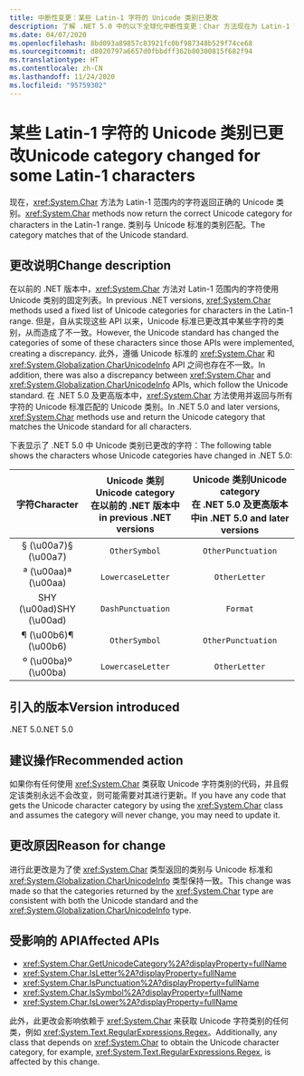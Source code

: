 ```yaml
---
title: 中断性变更：某些 Latin-1 字符的 Unicode 类别已更改
description: 了解 .NET 5.0 中的以下全球化中断性变更：Char 方法现在为 Latin-1 范围内的字符返回正确的 Unicode 类别。
ms.date: 04/07/2020
ms.openlocfilehash: 8bd093a89857c83921fc0bf987348b529f74ce68
ms.sourcegitcommit: d8020797a6657d0fbbdff362b80300815f682f94
ms.translationtype: HT
ms.contentlocale: zh-CN
ms.lasthandoff: 11/24/2020
ms.locfileid: "95759302"
---
```

# <a name="unicode-category-changed-for-some-latin-1-characters"></a><span data-ttu-id="7a71b-103">某些 Latin-1 字符的 Unicode 类别已更改</span><span class="sxs-lookup"><span data-stu-id="7a71b-103">Unicode category changed for some Latin-1 characters</span></span>

<span data-ttu-id="7a71b-104">现在，<xref:System.Char> 方法为 Latin-1 范围内的字符返回正确的 Unicode 类别。</span><span class="sxs-lookup"><span data-stu-id="7a71b-104"><xref:System.Char> methods now return the correct Unicode category for characters in the Latin-1 range.</span></span> <span data-ttu-id="7a71b-105">类别与 Unicode 标准的类别匹配。</span><span class="sxs-lookup"><span data-stu-id="7a71b-105">The category matches that of the Unicode standard.</span></span>

## <a name="change-description"></a><span data-ttu-id="7a71b-106">更改说明</span><span class="sxs-lookup"><span data-stu-id="7a71b-106">Change description</span></span>

<span data-ttu-id="7a71b-107">在以前的 .NET 版本中，<xref:System.Char> 方法对 Latin-1 范围内的字符使用 Unicode 类别的固定列表。</span><span class="sxs-lookup"><span data-stu-id="7a71b-107">In previous .NET versions, <xref:System.Char> methods used a fixed list of Unicode categories for characters in the Latin-1 range.</span></span> <span data-ttu-id="7a71b-108">但是，自从实现这些 API 以来，Unicode 标准已更改其中某些字符的类别，从而造成了不一致。</span><span class="sxs-lookup"><span data-stu-id="7a71b-108">However, the Unicode standard has changed the categories of some of these characters since those APIs were implemented, creating a discrepancy.</span></span> <span data-ttu-id="7a71b-109">此外，遵循 Unicode 标准的 <xref:System.Char> 和 <xref:System.Globalization.CharUnicodeInfo> API 之间也存在不一致。</span><span class="sxs-lookup"><span data-stu-id="7a71b-109">In addition, there was also a discrepancy between <xref:System.Char> and <xref:System.Globalization.CharUnicodeInfo> APIs, which follow the Unicode standard.</span></span> <span data-ttu-id="7a71b-110">在 .NET 5.0 及更高版本中，<xref:System.Char> 方法使用并返回与所有字符的 Unicode 标准匹配的 Unicode 类别。</span><span class="sxs-lookup"><span data-stu-id="7a71b-110">In .NET 5.0 and later versions, <xref:System.Char> methods use and return the Unicode category that matches the Unicode standard for all characters.</span></span>

<span data-ttu-id="7a71b-111">下表显示了 .NET 5.0 中 Unicode 类别已更改的字符：</span><span class="sxs-lookup"><span data-stu-id="7a71b-111">The following table shows the characters whose Unicode categories have changed in .NET 5.0:</span></span>

| <span data-ttu-id="7a71b-112">字符</span><span class="sxs-lookup"><span data-stu-id="7a71b-112">Character</span></span>    | <span data-ttu-id="7a71b-113">Unicode 类别</span><span class="sxs-lookup"><span data-stu-id="7a71b-113">Unicode category</span></span><br><span data-ttu-id="7a71b-114">在以前的 .NET 版本中</span><span class="sxs-lookup"><span data-stu-id="7a71b-114">in previous .NET versions</span></span> | <span data-ttu-id="7a71b-115">Unicode 类别</span><span class="sxs-lookup"><span data-stu-id="7a71b-115">Unicode category</span></span><br><span data-ttu-id="7a71b-116">在 .NET 5.0 及更高版本中</span><span class="sxs-lookup"><span data-stu-id="7a71b-116">in .NET 5.0 and later versions</span></span> |
|:------------:|:---------------------------------------------:|:--------------------------------------------------:|
| <span data-ttu-id="7a71b-117">§ (\u00a7)</span><span class="sxs-lookup"><span data-stu-id="7a71b-117">§ (\u00a7)</span></span>   | `OtherSymbol`                                 | `OtherPunctuation`                                 |
| <span data-ttu-id="7a71b-118">ª (\u00aa)</span><span class="sxs-lookup"><span data-stu-id="7a71b-118">ª (\u00aa)</span></span>   | `LowercaseLetter`                             | `OtherLetter`                                      |
| <span data-ttu-id="7a71b-119">SHY (\u00ad)</span><span class="sxs-lookup"><span data-stu-id="7a71b-119">SHY (\u00ad)</span></span> | `DashPunctuation`                             | `Format`                                           |
| <span data-ttu-id="7a71b-120">¶ (\u00b6)</span><span class="sxs-lookup"><span data-stu-id="7a71b-120">¶ (\u00b6)</span></span>   | `OtherSymbol`                                 | `OtherPunctuation`                                 |
| <span data-ttu-id="7a71b-121">º (\u00ba)</span><span class="sxs-lookup"><span data-stu-id="7a71b-121">º (\u00ba)</span></span>   | `LowercaseLetter`                             | `OtherLetter`                                      |

## <a name="version-introduced"></a><span data-ttu-id="7a71b-122">引入的版本</span><span class="sxs-lookup"><span data-stu-id="7a71b-122">Version introduced</span></span>

<span data-ttu-id="7a71b-123">.NET 5.0</span><span class="sxs-lookup"><span data-stu-id="7a71b-123">.NET 5.0</span></span>

## <a name="recommended-action"></a><span data-ttu-id="7a71b-124">建议操作</span><span class="sxs-lookup"><span data-stu-id="7a71b-124">Recommended action</span></span>

<span data-ttu-id="7a71b-125">如果你有任何使用 <xref:System.Char> 类获取 Unicode 字符类别的代码，并且假定该类别永远不会改变，则可能需要对其进行更新。</span><span class="sxs-lookup"><span data-stu-id="7a71b-125">If you have any code that gets the Unicode character category by using the <xref:System.Char> class and assumes the category will never change, you may need to update it.</span></span>

## <a name="reason-for-change"></a><span data-ttu-id="7a71b-126">更改原因</span><span class="sxs-lookup"><span data-stu-id="7a71b-126">Reason for change</span></span>

<span data-ttu-id="7a71b-127">进行此更改是为了使 <xref:System.Char> 类型返回的类别与 Unicode 标准和 <xref:System.Globalization.CharUnicodeInfo> 类型保持一致。</span><span class="sxs-lookup"><span data-stu-id="7a71b-127">This change was made so that the categories returned by the <xref:System.Char> type are consistent with both the Unicode standard and the <xref:System.Globalization.CharUnicodeInfo> type.</span></span>

## <a name="affected-apis"></a><span data-ttu-id="7a71b-128">受影响的 API</span><span class="sxs-lookup"><span data-stu-id="7a71b-128">Affected APIs</span></span>

- <xref:System.Char.GetUnicodeCategory%2A?displayProperty=fullName>
- <xref:System.Char.IsLetter%2A?displayProperty=fullName>
- <xref:System.Char.IsPunctuation%2A?displayProperty=fullName>
- <xref:System.Char.IsSymbol%2A?displayProperty=fullName>
- <xref:System.Char.IsLower%2A?displayProperty=fullName>

<span data-ttu-id="7a71b-129">此外，此更改会影响依赖于 <xref:System.Char> 来获取 Unicode 字符类别的任何类，例如 <xref:System.Text.RegularExpressions.Regex>。</span><span class="sxs-lookup"><span data-stu-id="7a71b-129">Additionally, any class that depends on <xref:System.Char> to obtain the Unicode character category, for example, <xref:System.Text.RegularExpressions.Regex>, is affected by this change.</span></span>

<!--

### Affected APIs

- `Overload:System.Char.GetUnicodeCategory`
- `Overload:System.Char.IsLetter`
- `Overload:System.Char.IsPunctuation`
- `Overload:System.Char.IsSymbol`
- `Overload:System.Char.IsLower`

### Category

- Core .NET libraries
- Globalization
-
-->
